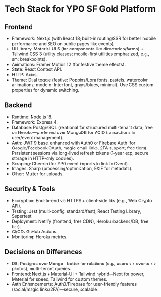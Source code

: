 # Tech Stack for YPO SF Gold Platform

## Frontend
- Framework: Next.js (with React 18; built-in routing/SSR for better mobile performance and SEO on public pages like events).
- UI Library: Material-UI 5 (for components like directories/forms) + Tailwind CSS 3 (utility classes; mobile-first utilities emphasized, e.g., sm: breakpoints).
- Animations: Framer Motion 12 (for festive theme effects).
- State: React Context API.
- HTTP: Axios.
- Theme: Dual toggle (festive: Poppins/Lora fonts, pastels, watercolor animations; modern: Inter font, grays/blues, minimal). Use CSS custom properties for dynamic switching.

## Backend
- Runtime: Node.js 18.
- Framework: Express 4.
- Database: PostgreSQL (relational for structured multi-tenant data; free on Heroku—preferred over MongoDB for ACID transactions in user/event management).
- Auth: JWT 9 base, enhanced with Auth0 or Firebase Auth (for Google/Facebook OAuth, magic email links, 2FA support; free tiers). Persistent sessions via long-lived refresh tokens (1-year exp, secure storage in HTTP-only cookies).
- Scraping: Cheerio (for YPO event imports to link to Cvent).
- Images: Sharp (processing/optimization, EXIF for metadata).
- Other: Multer for uploads.

## Security & Tools
- Encryption: End-to-end via HTTPS + client-side libs (e.g., Web Crypto API).
- Testing: Jest (multi-config: standard/fast), React Testing Library, Supertest.
- Deployment: Netlify (frontend, free CDN), Heroku (backend/DB, free tier).
- CI/CD: GitHub Actions.
- Monitoring: Heroku metrics.

## Decisions on Differences
- DB: Postgres over Mongo—better for relations (e.g., users <-> events <-> photos), multi-tenant queries.
- Frontend: Next.js + Material-UI + Tailwind hybrid—Next for power, Material for speed, Tailwind for custom themes.
- Auth Enhancements: Auth0/Firebase for user-friendly features (social/magic links/2FA)—secure, scalable.
